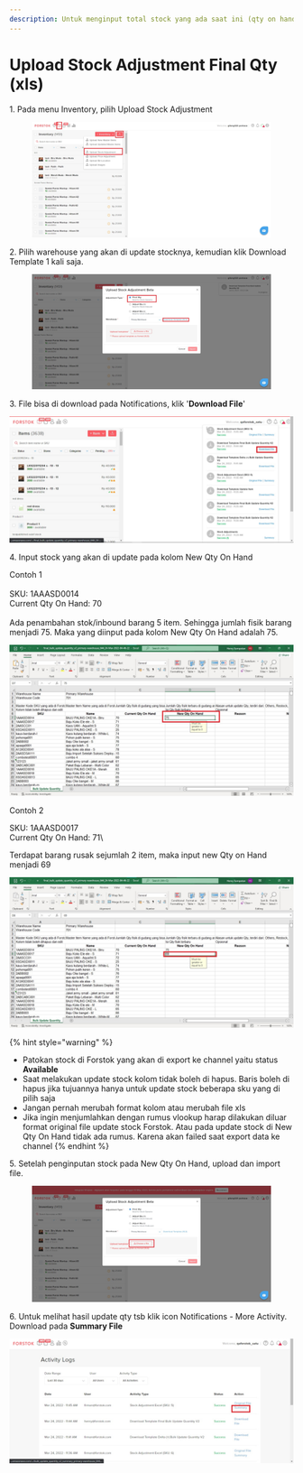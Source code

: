 ```yaml
---
description: Untuk menginput total stock yang ada saat ini (qty on hand)
---
```


# Upload Stock Adjustment Final Qty (xls)

1\. Pada menu Inventory, pilih Upload Stock Adjustment

<figure><img src="../../.gitbook/assets/Screenshot 2023-06-06 091516.jpg" alt=""><figcaption></figcaption></figure>

2\.  Pilih warehouse yang akan di update stocknya, kemudian klik Download Template 1 kali saja.

<figure><img src="../../.gitbook/assets/Screenshot 2023-06-06 092314.jpg" alt=""><figcaption></figcaption></figure>

3\. File bisa di download pada Notifications, klik '**Download File**'

![](<../../.gitbook/assets/Download file stock adjustment (1).jpg>)

4\. Input stock yang akan di update pada kolom New Qty On Hand&#x20;

Contoh 1\
\
SKU: 1AAASD0014\
Current Qty On Hand: 70\
\
Ada penambahan stok/inbound barang 5 item. Sehingga jumlah fisik barang menjadi 75. Maka yang diinput pada kolom New Qty On Hand adalah 75.&#x20;

![](<../../.gitbook/assets/final qty update xls.jpg>)

Contoh 2

SKU: 1AAASD0017\
Current Qty On Hand: 71\


Terdapat barang rusak sejumlah 2 item, maka input new Qty on Hand menjadi 69

![](<../../.gitbook/assets/update qty on hand final qty.jpg>)

{% hint style="warning" %}
* Patokan stock di Forstok yang akan di export ke channel yaitu status **Available**
* Saat melakukan update stock kolom tidak boleh di hapus. Baris boleh di hapus jika tujuannya hanya untuk update stock beberapa sku yang di pilih saja
* Jangan pernah merubah format kolom atau merubah file xls
* Jika ingin menjumlahkan dengan rumus vlookup harap dilakukan diluar format original file update stock Forstok. Atau pada update stock di New Qty On Hand tidak ada rumus. Karena akan failed saat export data ke channel
{% endhint %}

5\. Setelah penginputan stock pada New Qty On Hand, upload dan import file.

<figure><img src="../../.gitbook/assets/Screenshot 2023-06-06 092606.jpg" alt=""><figcaption></figcaption></figure>

6\.  Untuk melihat hasil update qty tsb klik icon Notifications - More Activity. Download pada **Summary File**

![](<../../.gitbook/assets/summary stock adjustment final qty xls.jpg>)



